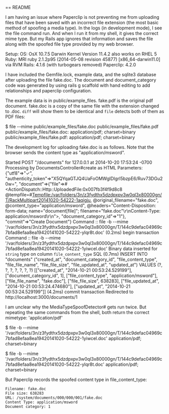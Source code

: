 == README

I am having an issue where Paperclip is not preventing me from
uploading files that have been saved with an incorrect file extension
(the most basic method of spoofing a media type). In the logs (in
development mode), I see the file command run. And when I run it from
my shell, it gives the correct mime type. But my Rails app ignores
that information and saves the file along with the spoofed file type
provided by my web browser.

Setup: 
       OS: OsX 10.7.5 Darwin Kernel Version 11.4.2
           also works on RHEL 5
       Ruby: MRI ruby 2.1.2p95 (2014-05-08 revision 45877) [x86_64-darwin11.0] via RVM
       Rails: 4.1.6 (with turbogears removed)
       Paperclip: 4.2.0

I have included the Gemfile.lock, example data, and the sqlite3
database after uploading the file fake.doc. The document and
document_category code was generated by using rails g scaffold with
hand editing to add relationships and paperclip configuration.

The example data is in public/example_files. fake.pdf is the original
pdf document. fake.doc is a copy of the same file with the extension
changed to .doc. `diff` will show them to be identical and `file`
detects both of them as PDF files:

$ file --mime public/example_files/fake.doc public/example_files/fake.pdf
public/example_files/fake.doc: application/pdf; charset=binary
public/example_files/fake.pdf: application/pdf; charset=binary

The development log for uploading fake.doc is as follows. Note that
the browser sends the content type as "application/msword".

Started POST "/documents" for 127.0.0.1 at 2014-10-20 17:53:24 -0700
Processing by DocumentsController#create as HTML
  Parameters: {"utf8"=>"✓", "authenticity_token"=>"X5QYqaGTJQ4UaFoOMWgIDlgrl5bzpE6/Ruv73DGu20w=", "document"=>{"file"=>#<ActionDispatch::Http::UploadedFile:0x007fb3f4f9d8c8 @tempfile=#<Tempfile:/var/folders/3n/z3fydthx5dzdpxpv3w0ql3x80000gn/T/RackMultipart20141020-54222-1aqigju>, @original_filename="fake.doc", @content_type="application/msword", @headers="Content-Disposition: form-data; name=\"document[file]\"; filename=\"fake.doc\"\r\nContent-Type: application/msword\r\n">, "document_category_id"=>"1"}, "commit"=>"Create Document"}
Command :: file -b --mime '/var/folders/3n/z3fydthx5dzdpxpv3w0ql3x80000gn/T/144c9defac04969c7bfad8efaa8ea19420141020-54222-ylqr8t.doc'
   (0.2ms)  begin transaction
Command :: file -b --mime '/var/folders/3n/z3fydthx5dzdpxpv3w0ql3x80000gn/T/144c9defac04969c7bfad8efaa8ea19420141020-54222-1yiwcel.doc'
Binary data inserted for `string` type on column `file_content_type`
  SQL (0.7ms)  INSERT INTO "documents" ("created_at", "document_category_id", "file_content_type", "file_file_name", "file_file_size", "file_updated_at", "updated_at") VALUES (?, ?, ?, ?, ?, ?, ?)  [["created_at", "2014-10-21 00:53:24.529199"], ["document_category_id", 1], ["file_content_type", "application/msword"], ["file_file_name", "fake.doc"], ["file_file_size", 638283], ["file_updated_at", "2014-10-21 00:53:24.474680"], ["updated_at", "2014-10-21 00:53:24.529199"]]
   (4.2ms)  commit transaction
Redirected to http://localhost:3000/documents/1

I am unclear why the MediaTypeSpoofDetector# gets run twice. But
repeating the same commands from the shell, both return the correct
mimetype: 'application/pdf'

$ file -b --mime '/var/folders/3n/z3fydthx5dzdpxpv3w0ql3x80000gn/T/144c9defac04969c7bfad8efaa8ea19420141020-54222-1yiwcel.doc'
application/pdf; charset=binary

$ file -b --mime '/var/folders/3n/z3fydthx5dzdpxpv3w0ql3x80000gn/T/144c9defac04969c7bfad8efaa8ea19420141020-54222-ylqr8t.doc'
application/pdf; charset=binary

But Paperclip records the spoofed content type in file_content_type: 

    Filename: fake.doc
    File size: 638283
    URL: /system/documents/000/000/001/fake.doc
    Content Type: application/msword
    Document category: 1